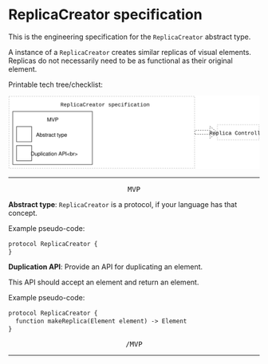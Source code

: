 # ReplicaCreator specification

This is the engineering specification for the `ReplicaCreator` abstract type.

A instance of a `ReplicaCreator` creates similar replicas of visual elements. Replicas do not necessarily need to be as functional as their original element.

Printable tech tree/checklist:

![](../_assets/ReplicaCreatorTechTree.svg)

---

<p style="text-align:center"><tt>MVP</tt></p>

**Abstract type**: `ReplicaCreator` is a protocol, if your language has that concept.

Example pseudo-code:

    protocol ReplicaCreator {
    }

**Duplication API**: Provide an API for duplicating an element.

This API should accept an element and return an element.

Example pseudo-code:

    protocol ReplicaCreator {
      function makeReplica(Element element) -> Element
    }

<p style="text-align:center"><tt>/MVP</tt></p>

---
